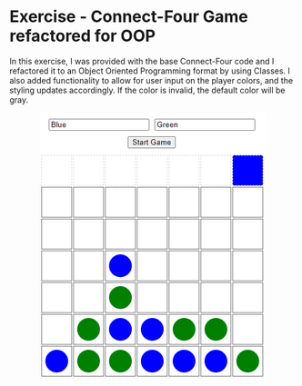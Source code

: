 # Exercise - Connect-Four Game refactored for OOP
In this exercise, I was provided with the base Connect-Four code and I refactored it to an Object Oriented Programming format by using Classes. I also added functionality to allow for user input on the player colors, and the styling updates accordingly. If the color is invalid, the default color will be gray.

<p align="center">
     <img src="app.png" alt="App">
</p>

